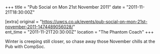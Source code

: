 +++
title = "Pub Social on Mon 21st November 2011"
date = "2011-11-21T18:30:00Z"

[extra]
original = "https://uwcs.co.uk/events/pub-social-on-mon-21st-november-2011-1474489056028/"    
ent_time = "2011-11-21T20:30:00Z"
location = "The Phantom Coach"
+++

Winter is creeping still closer, so chase away those November chills at the Pub with CompSoc.

